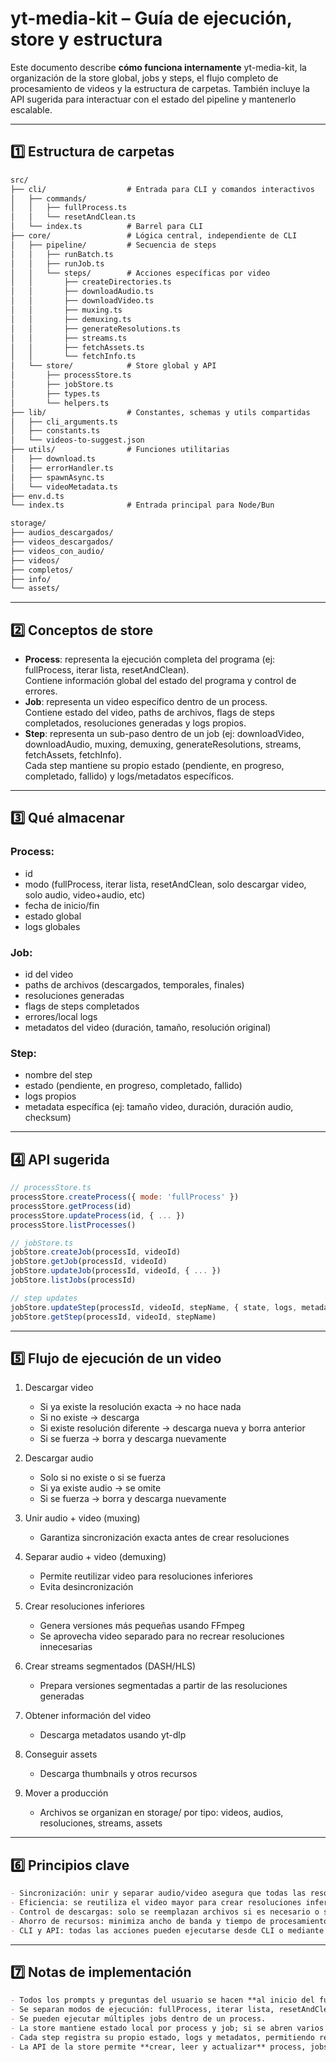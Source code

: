 # yt-media-kit – Guía de ejecución, store y estructura

Este documento describe **cómo funciona internamente** yt-media-kit, la organización de la store global, jobs y steps, el flujo completo de procesamiento de videos y la estructura de carpetas. También incluye la API sugerida para interactuar con el estado del pipeline y mantenerlo escalable.

---

## 1️⃣ Estructura de carpetas

```markdown
src/
├── cli/                  # Entrada para CLI y comandos interactivos
│   ├── commands/
│   │   ├── fullProcess.ts
│   │   └── resetAndClean.ts
│   └── index.ts          # Barrel para CLI
├── core/                 # Lógica central, independiente de CLI
│   ├── pipeline/         # Secuencia de steps
│   │   ├── runBatch.ts
│   │   ├── runJob.ts
│   │   └── steps/        # Acciones específicas por video
│   │       ├── createDirectories.ts
│   │       ├── downloadAudio.ts
│   │       ├── downloadVideo.ts
│   │       ├── muxing.ts
│   │       ├── demuxing.ts
│   │       ├── generateResolutions.ts
│   │       ├── streams.ts
│   │       ├── fetchAssets.ts
│   │       └── fetchInfo.ts
│   └── store/            # Store global y API
│       ├── processStore.ts
│       ├── jobStore.ts
│       ├── types.ts
│       └── helpers.ts
├── lib/                  # Constantes, schemas y utils compartidas
│   ├── cli_arguments.ts
│   ├── constants.ts
│   └── videos-to-suggest.json
├── utils/                # Funciones utilitarias
│   ├── download.ts
│   ├── errorHandler.ts
│   ├── spawnAsync.ts
│   └── videoMetadata.ts
├── env.d.ts
└── index.ts              # Entrada principal para Node/Bun

storage/
├── audios_descargados/
├── videos_descargados/
├── videos_con_audio/
├── videos/
├── completos/
├── info/
└── assets/
```

---

## 2️⃣ Conceptos de store

- **Process**: representa la ejecución completa del programa (ej: fullProcess, iterar lista, resetAndClean).  
  Contiene información global del estado del programa y control de errores.
- **Job**: representa un video específico dentro de un process.  
  Contiene estado del video, paths de archivos, flags de steps completados, resoluciones generadas y logs propios.
- **Step**: representa un sub-paso dentro de un job (ej: downloadVideo, downloadAudio, muxing, demuxing, generateResolutions, streams, fetchAssets, fetchInfo).  
  Cada step mantiene su propio estado (pendiente, en progreso, completado, fallido) y logs/metadatos específicos.

---

## 3️⃣ Qué almacenar

### Process:
- id
- modo (fullProcess, iterar lista, resetAndClean, solo descargar video, solo audio, video+audio, etc)
- fecha de inicio/fin
- estado global
- logs globales

### Job:
- id del video
- paths de archivos (descargados, temporales, finales)
- resoluciones generadas
- flags de steps completados
- errores/local logs
- metadatos del video (duración, tamaño, resolución original)

### Step:
- nombre del step
- estado (pendiente, en progreso, completado, fallido)
- logs propios
- metadata específica (ej: tamaño video, duración, duración audio, checksum)

---

## 4️⃣ API sugerida

```javascript
// processStore.ts
processStore.createProcess({ mode: 'fullProcess' })
processStore.getProcess(id)
processStore.updateProcess(id, { ... })
processStore.listProcesses()

// jobStore.ts
jobStore.createJob(processId, videoId)
jobStore.getJob(processId, videoId)
jobStore.updateJob(processId, videoId, { ... })
jobStore.listJobs(processId)

// step updates
jobStore.updateStep(processId, videoId, stepName, { state, logs, metadata })
jobStore.getStep(processId, videoId, stepName)
```

---

## 5️⃣ Flujo de ejecución de un video

1. Descargar video
   - Si ya existe la resolución exacta → no hace nada
   - Si no existe → descarga
   - Si existe resolución diferente → descarga nueva y borra anterior
   - Si se fuerza → borra y descarga nuevamente

2. Descargar audio
   - Solo si no existe o si se fuerza
   - Si ya existe audio → se omite
   - Si se fuerza → borra y descarga nuevamente

3. Unir audio + video (muxing)
   - Garantiza sincronización exacta antes de crear resoluciones

4. Separar audio + video (demuxing)
   - Permite reutilizar video para resoluciones inferiores
   - Evita desincronización

5. Crear resoluciones inferiores
   - Genera versiones más pequeñas usando FFmpeg
   - Se aprovecha video separado para no recrear resoluciones innecesarias

6. Crear streams segmentados (DASH/HLS)
   - Prepara versiones segmentadas a partir de las resoluciones generadas

7. Obtener información del video
   - Descarga metadatos usando yt-dlp

8. Conseguir assets
   - Descarga thumbnails y otros recursos

9. Mover a producción
   - Archivos se organizan en storage/ por tipo: videos, audios, resoluciones, streams, assets

---

## 6️⃣ Principios clave

```markdown
- Sincronización: unir y separar audio/video asegura que todas las resoluciones derivadas estén perfectamente alineadas.
- Eficiencia: se reutiliza el video mayor para crear resoluciones inferiores, evitando reprocesamientos innecesarios.
- Control de descargas: solo se reemplazan archivos si es necesario o si se fuerza la descarga.
- Ahorro de recursos: minimiza ancho de banda y tiempo de procesamiento.
- CLI y API: todas las acciones pueden ejecutarse desde CLI o mediante la store y la API de jobs y steps.
```

---

## 7️⃣ Notas de implementación

```markdown
- Todos los prompts y preguntas del usuario se hacen **al inicio del fullProcess** para no interrumpir el flujo de descarga y procesamiento.
- Se separan modos de ejecución: fullProcess, iterar lista, resetAndClean, solo descargar audio/video, video+audio, etc.
- Se pueden ejecutar múltiples jobs dentro de un process.
- La store mantiene estado local por process y job; si se abren varios procesos en terminales distintas, cada uno tendrá su propia store (no se comparte entre procesos).
- Cada step registra su propio estado, logs y metadatos, permitiendo reintentos o debugging por separado.
- La API de la store permite **crear, leer y actualizar** process, jobs y steps de forma escalable y sencilla.
```

